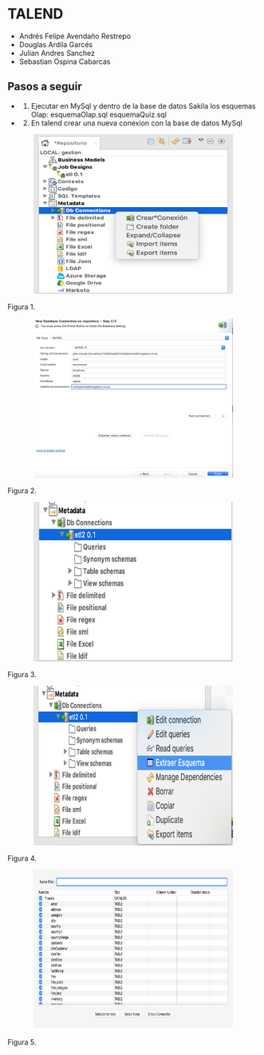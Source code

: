 # TALEND
- Andrés Felipe Avendaño Restrepo
- Douglas Ardila Garcés
- Julian Andres Sanchez
- Sebastian Ospina Cabarcas
## Pasos a seguir
- 1. Ejecutar en MySql y dentro de la base de datos Sakila los esquemas Olap: esquemaOlap.sql esquemaQuiz.sql
- 2. En talend crear una nueva conexion con la base de datos MySql
<p align="center">
        <img src="imagenes/1ra.png" width="400px" height="320px">
</p>
Figura 1.
<p align="center">
        <img src="imagenes/2da.png" width="400px" height="320px">
</p>
Figura 2.
<p align="center">
        <img src="imagenes/3ra.png" width="400px" height="320px">
</p>
Figura 3.
<p align="center">
        <img src="imagenes/4ta.png" width="400px" height="320px">
</p>
Figura 4.
<p align="center">
        <img src="imagenes/5ta.png" width="400px" height="320px">
</p>
Figura 5.
